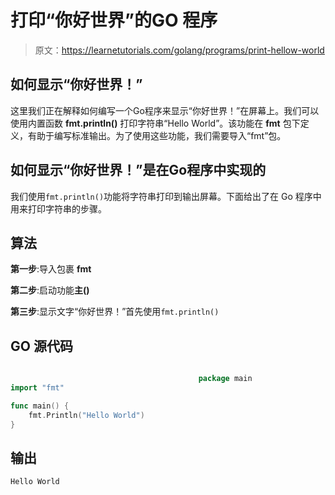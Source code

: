 # 打印“你好世界”的GO 程序

> 原文：<https://learnetutorials.com/golang/programs/print-hellow-world>

## 如何显示“你好世界！”

这里我们正在解释如何编写一个Go程序来显示“你好世界！”在屏幕上。我们可以使用内置函数 **fmt.println()** 打印字符串“Hello World”。该功能在 **fmt** 包下定义，有助于编写标准输出。为了使用这些功能，我们需要导入“fmt”包。

## 如何显示“你好世界！”是在Go程序中实现的

我们使用`fmt.println()`功能将字符串打印到输出屏幕。下面给出了在 Go 程序中用来打印字符串的步骤。

## 算法

**第一步**:导入包裹 **fmt**

**第二步**:启动功能**主()**

**第三步**:显示文字“你好世界！”首先使用`fmt.println()`

## GO 源代码

```go

                                          package main
import "fmt"

func main() {
    fmt.Println("Hello World")
}

```

## 输出

```go
Hello World
```